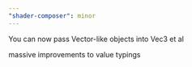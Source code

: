 ```yaml
---
"shader-composer": minor
---
```


You can now pass Vector-like objects into Vec3 et al

massive improvements to value typings
